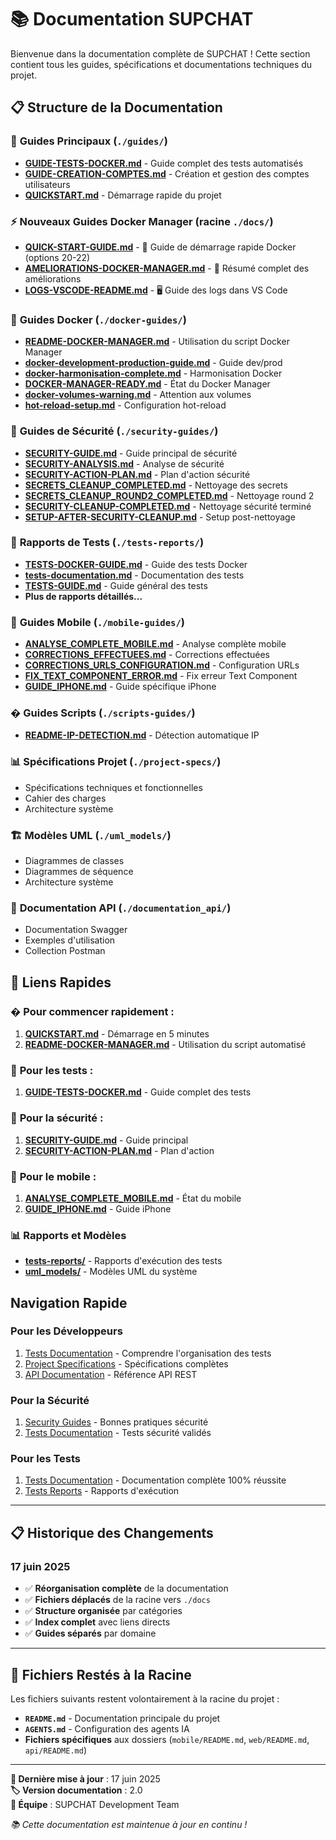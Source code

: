 # 📚 Documentation SUPCHAT

Bienvenue dans la documentation complète de SUPCHAT ! Cette section contient tous les guides, spécifications et documentations techniques du projet.

## 📋 Structure de la Documentation

### 🚀 **Guides Principaux** (`./guides/`)

- **[GUIDE-TESTS-DOCKER.md](./guides/GUIDE-TESTS-DOCKER.md)** - Guide complet des tests automatisés
- **[GUIDE-CREATION-COMPTES.md](./guides/GUIDE-CREATION-COMPTES.md)** - Création et gestion des comptes utilisateurs
- **[QUICKSTART.md](./guides/QUICKSTART.md)** - Démarrage rapide du projet

### ⚡ **Nouveaux Guides Docker Manager** (racine `./docs/`)

- **[QUICK-START-GUIDE.md](./QUICK-START-GUIDE.md)** - 🚀 Guide de démarrage rapide Docker (options 20-22)
- **[AMELIORATIONS-DOCKER-MANAGER.md](./AMELIORATIONS-DOCKER-MANAGER.md)** - 🔧 Résumé complet des améliorations
- **[LOGS-VSCODE-README.md](./LOGS-VSCODE-README.md)** - 🖥️ Guide des logs dans VS Code

### 🐳 **Guides Docker** (`./docker-guides/`)

- **[README-DOCKER-MANAGER.md](./docker-guides/README-DOCKER-MANAGER.md)** - Utilisation du script Docker Manager
- **[docker-development-production-guide.md](./docker-guides/docker-development-production-guide.md)** - Guide dev/prod
- **[docker-harmonisation-complete.md](./docker-guides/docker-harmonisation-complete.md)** - Harmonisation Docker
- **[DOCKER-MANAGER-READY.md](./docker-guides/DOCKER-MANAGER-READY.md)** - État du Docker Manager
- **[docker-volumes-warning.md](./docker-guides/docker-volumes-warning.md)** - Attention aux volumes
- **[hot-reload-setup.md](./docker-guides/hot-reload-setup.md)** - Configuration hot-reload

### 🔐 **Guides de Sécurité** (`./security-guides/`)

- **[SECURITY-GUIDE.md](./security-guides/SECURITY-GUIDE.md)** - Guide principal de sécurité
- **[SECURITY-ANALYSIS.md](./security-guides/SECURITY-ANALYSIS.md)** - Analyse de sécurité
- **[SECURITY-ACTION-PLAN.md](./security-guides/SECURITY-ACTION-PLAN.md)** - Plan d'action sécurité
- **[SECRETS_CLEANUP_COMPLETED.md](./security-guides/SECRETS_CLEANUP_COMPLETED.md)** - Nettoyage des secrets
- **[SECRETS_CLEANUP_ROUND2_COMPLETED.md](./security-guides/SECRETS_CLEANUP_ROUND2_COMPLETED.md)** - Nettoyage round 2
- **[SECURITY-CLEANUP-COMPLETED.md](./security-guides/SECURITY-CLEANUP-COMPLETED.md)** - Nettoyage sécurité terminé
- **[SETUP-AFTER-SECURITY-CLEANUP.md](./security-guides/SETUP-AFTER-SECURITY-CLEANUP.md)** - Setup post-nettoyage

### 🧪 **Rapports de Tests** (`./tests-reports/`)

- **[TESTS-DOCKER-GUIDE.md](./tests-reports/TESTS-DOCKER-GUIDE.md)** - Guide des tests Docker
- **[tests-documentation.md](./tests-reports/tests-documentation.md)** - Documentation des tests
- **[TESTS-GUIDE.md](./tests-reports/TESTS-GUIDE.md)** - Guide général des tests
- **Plus de rapports détaillés...**

### 📱 **Guides Mobile** (`./mobile-guides/`)

- **[ANALYSE_COMPLETE_MOBILE.md](./mobile-guides/ANALYSE_COMPLETE_MOBILE.md)** - Analyse complète mobile
- **[CORRECTIONS_EFFECTUEES.md](./mobile-guides/CORRECTIONS_EFFECTUEES.md)** - Corrections effectuées
- **[CORRECTIONS_URLS_CONFIGURATION.md](./mobile-guides/CORRECTIONS_URLS_CONFIGURATION.md)** - Configuration URLs
- **[FIX_TEXT_COMPONENT_ERROR.md](./mobile-guides/FIX_TEXT_COMPONENT_ERROR.md)** - Fix erreur Text Component
- **[GUIDE_IPHONE.md](./mobile-guides/GUIDE_IPHONE.md)** - Guide spécifique iPhone

### �️ **Guides Scripts** (`./scripts-guides/`)

- **[README-IP-DETECTION.md](./scripts-guides/README-IP-DETECTION.md)** - Détection automatique IP

### 📊 **Spécifications Projet** (`./project-specs/`)

- Spécifications techniques et fonctionnelles
- Cahier des charges
- Architecture système

### 🏗️ **Modèles UML** (`./uml_models/`)

- Diagrammes de classes
- Diagrammes de séquence
- Architecture système

### 📖 **Documentation API** (`./documentation_api/`)

- Documentation Swagger
- Exemples d'utilisation
- Collection Postman

## 🔗 Liens Rapides

### � **Pour commencer rapidement :**

1. **[QUICKSTART.md](./guides/QUICKSTART.md)** - Démarrage en 5 minutes
2. **[README-DOCKER-MANAGER.md](./docker-guides/README-DOCKER-MANAGER.md)** - Utilisation du script automatisé

### 🧪 **Pour les tests :**

1. **[GUIDE-TESTS-DOCKER.md](./guides/GUIDE-TESTS-DOCKER.md)** - Guide complet des tests

### 🔐 **Pour la sécurité :**

1. **[SECURITY-GUIDE.md](./security-guides/SECURITY-GUIDE.md)** - Guide principal
2. **[SECURITY-ACTION-PLAN.md](./security-guides/SECURITY-ACTION-PLAN.md)** - Plan d'action

### 📱 **Pour le mobile :**

1. **[ANALYSE_COMPLETE_MOBILE.md](./mobile-guides/ANALYSE_COMPLETE_MOBILE.md)** - État du mobile
2. **[GUIDE_IPHONE.md](./mobile-guides/GUIDE_IPHONE.md)** - Guide iPhone

### 📊 Rapports et Modèles

- **[tests-reports/](./tests-reports/)** - Rapports d'exécution des tests
- **[uml_models/](./uml_models/)** - Modèles UML du système

## Navigation Rapide

### Pour les Développeurs

1. [Tests Documentation](./tests-documentation.md) - Comprendre l'organisation des tests
2. [Project Specifications](./project-specs/) - Spécifications complètes
3. [API Documentation](./documentation_api/) - Référence API REST

### Pour la Sécurité

1. [Security Guides](./security-guides/) - Bonnes pratiques sécurité
2. [Tests Documentation](./tests-documentation.md) - Tests sécurité validés

### Pour les Tests

1. [Tests Documentation](./tests-documentation.md) - Documentation complète 100% réussite
2. [Tests Reports](./tests-reports/) - Rapports d'exécution

---

## 📋 Historique des Changements

### 17 juin 2025

- ✅ **Réorganisation complète** de la documentation
- ✅ **Fichiers déplacés** de la racine vers `./docs`
- ✅ **Structure organisée** par catégories
- ✅ **Index complet** avec liens directs
- ✅ **Guides séparés** par domaine

---

## 🚨 Fichiers Restés à la Racine

Les fichiers suivants restent volontairement à la racine du projet :

- **`README.md`** - Documentation principale du projet
- **`AGENTS.md`** - Configuration des agents IA
- **Fichiers spécifiques** aux dossiers (`mobile/README.md`, `web/README.md`, `api/README.md`)

---

**📅 Dernière mise à jour** : 17 juin 2025  
**🏷️ Version documentation** : 2.0  
**👥 Équipe** : SUPCHAT Development Team

_📚 Cette documentation est maintenue à jour en continu !_
